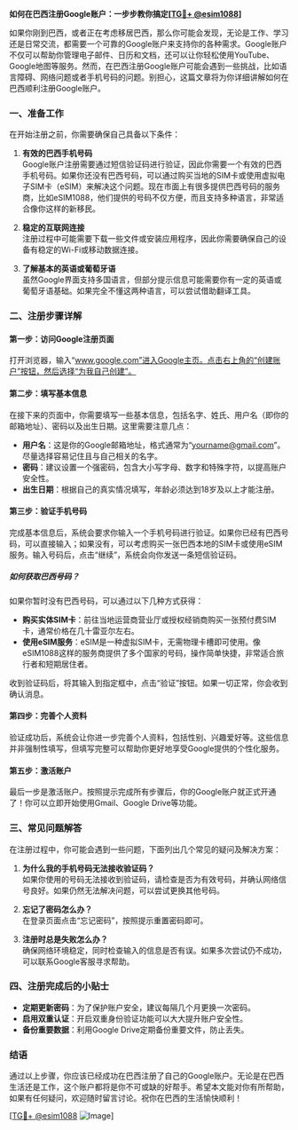 **如何在巴西注册Google账户：一步步教你搞定[[TG💪+ @esim1088](https://t.me/s/esim1088)]**

如果你刚到巴西，或者正在考虑移居巴西，那么你可能会发现，无论是工作、学习还是日常交流，都需要一个可靠的Google账户来支持你的各种需求。Google账户不仅可以帮助你管理电子邮件、日历和文档，还可以让你轻松使用YouTube、Google地图等服务。然而，在巴西注册Google账户可能会遇到一些挑战，比如语言障碍、网络问题或者手机号码的问题。别担心，这篇文章将为你详细讲解如何在巴西顺利注册Google账户。

### 一、准备工作

在开始注册之前，你需要确保自己具备以下条件：

1. **有效的巴西手机号码**  
   Google账户注册需要通过短信验证码进行验证，因此你需要一个有效的巴西手机号码。如果你还没有巴西号码，可以通过购买当地的SIM卡或使用虚拟电子SIM卡（eSIM）来解决这个问题。现在市面上有很多提供巴西号码的服务商，比如eSIM1088，他们提供的号码不仅方便，而且支持多种语言，非常适合像你这样的新移民。

2. **稳定的互联网连接**  
   注册过程中可能需要下载一些文件或安装应用程序，因此你需要确保自己的设备有稳定的Wi-Fi或移动数据连接。

3. **了解基本的英语或葡萄牙语**  
   虽然Google界面支持多国语言，但部分提示信息可能需要你有一定的英语或葡萄牙语基础。如果完全不懂这两种语言，可以尝试借助翻译工具。

### 二、注册步骤详解

#### 第一步：访问Google注册页面

打开浏览器，输入“www.google.com”进入Google主页。点击右上角的“创建账户”按钮，然后选择“为我自己创建”。

#### 第二步：填写基本信息

在接下来的页面中，你需要填写一些基本信息，包括名字、姓氏、用户名（即你的邮箱地址）、密码以及出生日期。这里需要注意几点：

- **用户名**：这是你的Google邮箱地址，格式通常为“yourname@gmail.com”。尽量选择容易记住且与自己相关的名字。
- **密码**：建议设置一个强密码，包含大小写字母、数字和特殊字符，以提高账户安全性。
- **出生日期**：根据自己的真实情况填写，年龄必须达到18岁及以上才能注册。

#### 第三步：验证手机号码

完成基本信息后，系统会要求你输入一个手机号码进行验证。如果你已经有巴西号码，可以直接输入；如果没有，可以考虑购买一张巴西本地的SIM卡或使用eSIM服务。输入号码后，点击“继续”，系统会向你发送一条短信验证码。

##### 如何获取巴西号码？

如果你暂时没有巴西号码，可以通过以下几种方式获得：

- **购买实体SIM卡**：前往当地运营商营业厅或授权经销商购买一张预付费SIM卡，通常价格在几十雷亚尔左右。
- **使用eSIM服务**：eSIM是一种虚拟SIM卡，无需物理卡槽即可使用。像eSIM1088这样的服务商提供了多个国家的号码，操作简单快捷，非常适合旅行者和短期居住者。

收到验证码后，将其输入到指定框中，点击“验证”按钮。如果一切正常，你会收到确认消息。

#### 第四步：完善个人资料

验证成功后，系统会让你进一步完善个人资料，包括性别、兴趣爱好等。这些信息并非强制性填写，但填写完整可以帮助你更好地享受Google提供的个性化服务。

#### 第五步：激活账户

最后一步是激活账户。按照提示完成所有步骤后，你的Google账户就正式开通了！你可以立即开始使用Gmail、Google Drive等功能。

### 三、常见问题解答

在注册过程中，你可能会遇到一些问题，下面列出几个常见的疑问及解决方案：

1. **为什么我的手机号码无法接收验证码？**  
   如果你使用的号码无法接收到验证码，请检查是否为有效号码，并确认网络信号良好。如果仍然无法解决问题，可以尝试更换其他号码。

2. **忘记了密码怎么办？**  
   在登录页面点击“忘记密码”，按照提示重置密码即可。

3. **注册时总是失败怎么办？**  
   确保网络环境稳定，同时检查输入的信息是否有误。如果多次尝试仍不成功，可以联系Google客服寻求帮助。

### 四、注册完成后的小贴士

- **定期更新密码**：为了保护账户安全，建议每隔几个月更换一次密码。
- **启用双重认证**：开启双重身份验证功能可以大大提升账户安全性。
- **备份重要数据**：利用Google Drive定期备份重要文件，防止丢失。

### 结语

通过以上步骤，你应该已经成功在巴西注册了自己的Google账户。无论是在巴西生活还是工作，这个账户都将是你不可或缺的好帮手。希望本文能对你有所帮助，如果有任何疑问，欢迎随时留言讨论。祝你在巴西的生活愉快顺利！

[[TG💪+ @esim1088](https://t.me/s/esim1088) ![Image](https://i.postimg.cc/4NQfJmqS/Snipaste-2025-05-13-00-14-12.png)]